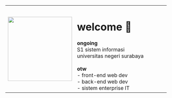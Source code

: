 <table width="100%">
    <tr>
        <td>
            <img width="200px" src="https://i.imgur.com/ebUvaZm.jpeg"/>
        </td>
        <td width="500px">
<h1>welcome 👋</h1>
<b>ongoing</b> <br>
S1 sistem informasi<br>
universitas negeri surabaya<br>
<br>
<b>otw</b><br>
- front-end web dev<br>
- back-end web dev<br>
- sistem enterprise IT
        </td>
    </tr>
</table>

